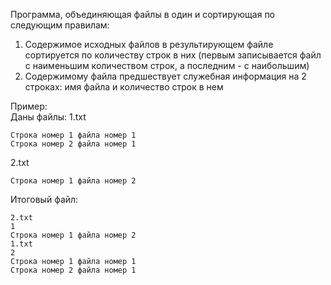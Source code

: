 Программа, объединяющая файлы в один и сортирующая по следующим правилам:
1. Содержимое исходных файлов в результирующем файле сортируется по количеству строк в них (первым записывается файл с наименьшим количеством строк, а последним - с наибольшим)
2. Содержимому файла предшествует служебная информация на 2 строках: имя файла и количество строк в нем

Пример:   
Даны файлы: 
1.txt
```
Строка номер 1 файла номер 1
Строка номер 2 файла номер 1
```

2.txt
```
Строка номер 1 файла номер 2
```

Итоговый файл: 
```
2.txt
1
Строка номер 1 файла номер 2
1.txt
2
Строка номер 1 файла номер 1
Строка номер 2 файла номер 1
```
